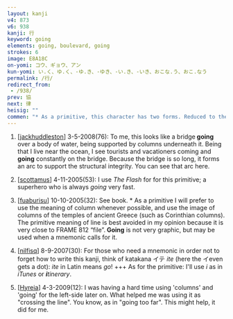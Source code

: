 ```yaml
---
layout: kanji
v4: 873
v6: 938
kanji: 行
keyword: going
elements: going, boulevard, going
strokes: 6
image: E8A18C
on-yomi: コウ、ギョウ、アン
kun-yomi: い.く、ゆ.く、-ゆ.き、-ゆき、-い.き、-いき、おこな.う、おこ.なう
permalink: /行/
redirect_from:
 - /938/
prev: 協
next: 律
heisig: ""
commen: "* As a primitive, this character has two forms. Reduced to the left side only, it can mean a <i>column</i>, <i>going</i>, or a <i>line</i> of something or other. When the middle is opened up to make room for other elements, it means a <i>boulevard</i>."
---
```


1) [<a href="http://kanji.koohii.com/profile/jackhuddleston">jackhuddleston</a>] 3-5-2008(76): To me, this looks like a bridge<strong> going</strong> over a body of water, being supported by columns underneath it. Being that I live near the ocean, I see tourists and vacationers coming and<strong> going</strong> constantly on the bridge. Because the bridge is so long, it forms an arc to support the structural integrity. You can see that arc here.

2) [<a href="http://kanji.koohii.com/profile/scottamus">scottamus</a>] 4-11-2005(53): I use <em>The Flash</em> for for this primitive; a superhero who is always <em>going</em> very fast.

3) [<a href="http://kanji.koohii.com/profile/fuaburisu">fuaburisu</a>] 10-10-2005(32): See book. * As a primitive I will prefer to use the meaning of column whenever possible, and use the image of columns of the temples of ancient Greece (such as Corinthian columns). The primitive meaning of line is best avoided in my opinion because it is very close to FRAME 812 “file”.<strong> Going</strong> is not very graphic, but may be used when a mnemonic calls for it.

4) [<a href="http://kanji.koohii.com/profile/nilfisq">nilfisq</a>] 8-9-2007(30): For those who need a mnemonic in order not to forget how to write this kanji, think of katakana イテ <em>ite</em> (here the イeven gets a dot): <em>ite</em> in Latin means <em>go</em>! +++ As for the primitive: I&#039;ll use <em>i</em> as in <em>iTunes</em> or <em><strong>i</strong>tinerary</em>.

5) [<a href="http://kanji.koohii.com/profile/Hyreia">Hyreia</a>] 4-3-2009(12): I was having a hard time using &#039;columns&#039; and &#039;going&#039; for the left-side later on. What helped me was using it as &quot;crossing the line&quot;. You know, as in &quot;going too far&quot;. This might help, it did for me.

